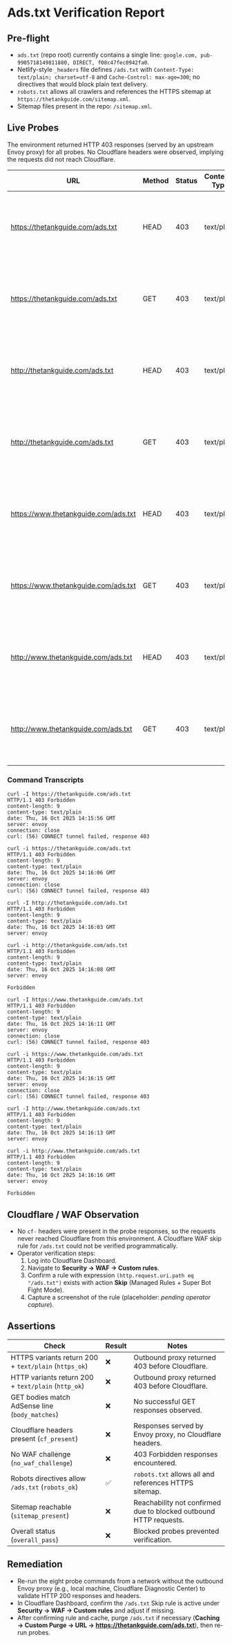 # Ads.txt Verification Report

## Pre-flight
- `ads.txt` (repo root) currently contains a single line: `google.com, pub-9905718149811880, DIRECT, f08c47fec0942fa0`.
- Netlify-style `_headers` file defines `/ads.txt` with `Content-Type: text/plain; charset=utf-8` and `Cache-Control: max-age=300`; no directives that would block plain text delivery.
- `robots.txt` allows all crawlers and references the HTTPS sitemap at `https://thetankguide.com/sitemap.xml`.
- Sitemap files present in the repo: `/sitemap.xml`.

## Live Probes
The environment returned HTTP 403 responses (served by an upstream Envoy proxy) for all probes. No Cloudflare headers were observed, implying the requests did not reach Cloudflare.

| URL | Method | Status | Content-Type | Notes |
| --- | --- | --- | --- | --- |
| https://thetankguide.com/ads.txt | HEAD | 403 | text/plain | Blocked by outbound proxy before Cloudflare (Envoy 403).
| https://thetankguide.com/ads.txt | GET | 403 | text/plain | Blocked by outbound proxy before Cloudflare (Envoy 403).
| http://thetankguide.com/ads.txt | HEAD | 403 | text/plain | Blocked by outbound proxy before Cloudflare (Envoy 403).
| http://thetankguide.com/ads.txt | GET | 403 | text/plain | Blocked by outbound proxy before Cloudflare (Envoy 403).
| https://www.thetankguide.com/ads.txt | HEAD | 403 | text/plain | Blocked by outbound proxy before Cloudflare (Envoy 403).
| https://www.thetankguide.com/ads.txt | GET | 403 | text/plain | Blocked by outbound proxy before Cloudflare (Envoy 403).
| http://www.thetankguide.com/ads.txt | HEAD | 403 | text/plain | Blocked by outbound proxy before Cloudflare (Envoy 403).
| http://www.thetankguide.com/ads.txt | GET | 403 | text/plain | Blocked by outbound proxy before Cloudflare (Envoy 403).

### Command Transcripts
```
curl -I https://thetankguide.com/ads.txt
HTTP/1.1 403 Forbidden
content-length: 9
content-type: text/plain
date: Thu, 16 Oct 2025 14:15:56 GMT
server: envoy
connection: close
curl: (56) CONNECT tunnel failed, response 403
```

```
curl -i https://thetankguide.com/ads.txt
HTTP/1.1 403 Forbidden
content-length: 9
content-type: text/plain
date: Thu, 16 Oct 2025 14:16:06 GMT
server: envoy
connection: close
curl: (56) CONNECT tunnel failed, response 403
```

```
curl -I http://thetankguide.com/ads.txt
HTTP/1.1 403 Forbidden
content-length: 9
content-type: text/plain
date: Thu, 16 Oct 2025 14:16:03 GMT
server: envoy
```

```
curl -i http://thetankguide.com/ads.txt
HTTP/1.1 403 Forbidden
content-length: 9
content-type: text/plain
date: Thu, 16 Oct 2025 14:16:08 GMT
server: envoy

Forbidden
```

```
curl -I https://www.thetankguide.com/ads.txt
HTTP/1.1 403 Forbidden
content-length: 9
content-type: text/plain
date: Thu, 16 Oct 2025 14:16:11 GMT
server: envoy
connection: close
curl: (56) CONNECT tunnel failed, response 403
```

```
curl -i https://www.thetankguide.com/ads.txt
HTTP/1.1 403 Forbidden
content-length: 9
content-type: text/plain
date: Thu, 16 Oct 2025 14:16:15 GMT
server: envoy
connection: close
curl: (56) CONNECT tunnel failed, response 403
```

```
curl -I http://www.thetankguide.com/ads.txt
HTTP/1.1 403 Forbidden
content-length: 9
content-type: text/plain
date: Thu, 16 Oct 2025 14:16:13 GMT
server: envoy
```

```
curl -i http://www.thetankguide.com/ads.txt
HTTP/1.1 403 Forbidden
content-length: 9
content-type: text/plain
date: Thu, 16 Oct 2025 14:16:16 GMT
server: envoy

Forbidden
```

## Cloudflare / WAF Observation
- No `cf-` headers were present in the probe responses, so the requests never reached Cloudflare from this environment. A Cloudflare WAF skip rule for `/ads.txt` could not be verified programmatically.
- Operator verification steps:
  1. Log into Cloudflare Dashboard.
  2. Navigate to **Security → WAF → Custom rules**.
  3. Confirm a rule with expression `(http.request.uri.path eq "/ads.txt")` exists with action **Skip** (Managed Rules + Super Bot Fight Mode).
  4. Capture a screenshot of the rule (placeholder: _pending operator capture_).

## Assertions
| Check | Result | Notes |
| --- | --- | --- |
| HTTPS variants return 200 + `text/plain` (`https_ok`) | ❌ | Outbound proxy returned 403 before Cloudflare.
| HTTP variants return 200 + `text/plain` (`http_ok`) | ❌ | Outbound proxy returned 403 before Cloudflare.
| GET bodies match AdSense line (`body_matches`) | ❌ | No successful GET responses observed.
| Cloudflare headers present (`cf_present`) | ❌ | Responses served by Envoy proxy, no Cloudflare headers.
| No WAF challenge (`no_waf_challenge`) | ❌ | 403 Forbidden responses encountered.
| Robots directives allow `/ads.txt` (`robots_ok`) | ✅ | `robots.txt` allows all and references HTTPS sitemap.
| Sitemap reachable (`sitemap_present`) | ❌ | Reachability not confirmed due to blocked outbound HTTP requests.
| Overall status (`overall_pass`) | ❌ | Blocked probes prevented verification.

## Remediation
- Re-run the eight probe commands from a network without the outbound Envoy proxy (e.g., local machine, Cloudflare Diagnostic Center) to validate HTTP 200 responses and headers.
- In Cloudflare Dashboard, confirm the `/ads.txt` Skip rule is active under **Security → WAF → Custom rules** and adjust if missing.
- After confirming rule and cache, purge `/ads.txt` if necessary (**Caching → Custom Purge → URL → https://thetankguide.com/ads.txt**), then re-run probes.
